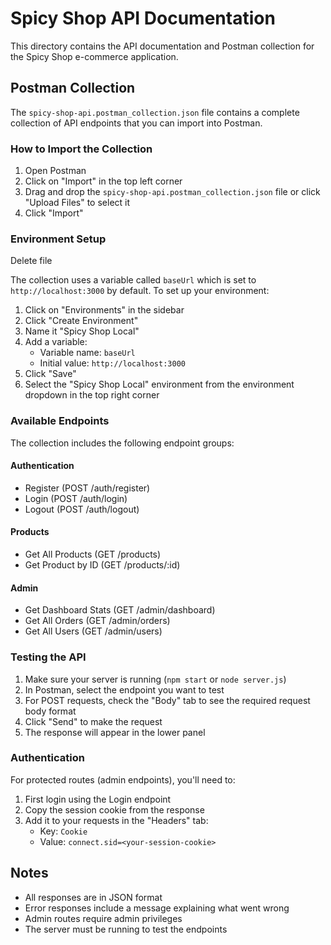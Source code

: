 # Spicy Shop API Documentation

This directory contains the API documentation and Postman collection for the Spicy Shop e-commerce application.

## Postman Collection

The `spicy-shop-api.postman_collection.json` file contains a complete collection of API endpoints that you can import into Postman.

### How to Import the Collection

1. Open Postman
2. Click on "Import" in the top left corner
3. Drag and drop the `spicy-shop-api.postman_collection.json` file or click "Upload Files" to select it
4. Click "Import"

### Environment Setup

Delete file

The collection uses a variable called `baseUrl` which is set to `http://localhost:3000` by default. To set up your environment:

1. Click on "Environments" in the sidebar
2. Click "Create Environment"
3. Name it "Spicy Shop Local"
4. Add a variable:
   - Variable name: `baseUrl`
   - Initial value: `http://localhost:3000`
5. Click "Save"
6. Select the "Spicy Shop Local" environment from the environment dropdown in the top right corner

### Available Endpoints

The collection includes the following endpoint groups:

#### Authentication
- Register (POST /auth/register)
- Login (POST /auth/login)
- Logout (POST /auth/logout)

#### Products
- Get All Products (GET /products)
- Get Product by ID (GET /products/:id)

#### Admin
- Get Dashboard Stats (GET /admin/dashboard)
- Get All Orders (GET /admin/orders)
- Get All Users (GET /admin/users)

### Testing the API

1. Make sure your server is running (`npm start` or `node server.js`)
2. In Postman, select the endpoint you want to test
3. For POST requests, check the "Body" tab to see the required request body format
4. Click "Send" to make the request
5. The response will appear in the lower panel

### Authentication

For protected routes (admin endpoints), you'll need to:
1. First login using the Login endpoint
2. Copy the session cookie from the response
3. Add it to your requests in the "Headers" tab:
   - Key: `Cookie`
   - Value: `connect.sid=<your-session-cookie>`

## Notes

- All responses are in JSON format
- Error responses include a message explaining what went wrong
- Admin routes require admin privileges
- The server must be running to test the endpoints 
